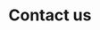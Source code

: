 ---
layout: page
title: Contact us
permalink: /contactus/
order: 50
blocks_before:
  - layout: "block_image_banner"
    image: /assets/images/banner/banner-contactus.jpg
  - layout: "block_text_fluid"
    title: About Standard Hub
    paragraph: The Standard Hubs Work Program (WP) employs a lightweight, working group-focused process where members can create a new work item in less than a week. Working Groups (WGs) define their own process, tools, partnerships and cadence.
  - layout: "block_contactus_mascot"
    form_input:
      - label: "Name"
        type: "text"
      - label: "Surname"
        type: "text"
      - label: "Telephone number"
        type: "text"
      - label: "Function"
        type: "text"
      - label: "Company"
        type: "text"
      - label: "Your message"
        type: "textarea"
      - label: "How do you hear about us ..."
        type: "select"
        option:
          - key: "ex 1"
            value: "1"
          - key: "ex 2"
            value: "2"
      - label: "Subscriber to our mailing list"
        type: "checkbox"
    button_label: "Submit form"   
---